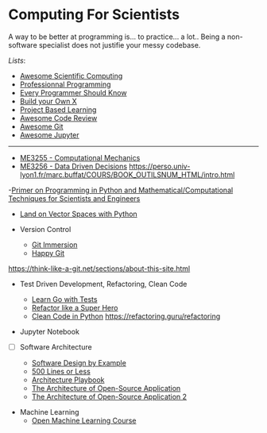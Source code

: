 # Computing For Scientists

A way to be better at programming is... to practice... a lot.. Being a non-software specialist does not justifie your messy codebase.

_Lists_:

- [Awesome Scientific Computing](https://github.com/nschloe/awesome-scientific-computing)
- [Professionnal Programming](https://github.com/charlax/professional-programming)
- [Every Programmer Should Know](https://github.com/mtdvio/every-programmer-should-know)
- [Build your Own X](https://github.com/codecrafters-io/build-your-own-x)
- [Project Based Learning](https://github.com/practical-tutorials/project-based-learning)
- [Awesome Code Review](https://github.com/joho/awesome-code-review)
- [Awesome Git](https://github.com/dictcp/awesome-git)
- [Awesome Jupyter](https://github.com/markusschanta/awesome-jupyter)

---

- [ME3255 - Computational Mechanics](https://cooperrc.github.io/computational-mechanics/README.html#)
- [ME3256 - Data Driven Decisions](https://cooperrc.github.io/data-driven-decisions)
  https://perso.univ-lyon1.fr/marc.buffat/COURS/BOOK_OUTILSNUM_HTML/intro.html

-[Primer on Programming in Python and Mathematical/Computational Techniques for Scientists and Engineers](https://primer-computational-mathematics.github.io/book/intro.html)

- [Land on Vector Spaces with Python](https://openedx.seas.gwu.edu/courses/course-v1:GW+EngComp4+2019/about)

- Version Control

  - [Git Immersion](https://gitimmersion.com/)
  - [Happy Git](https://happygitwithr.com/)

https://think-like-a-git.net/sections/about-this-site.html

- Test Driven Development, Refactoring, Clean Code

  - [Learn Go with Tests](https://quii.gitbook.io/learn-go-with-tests)
  - [Refactor like a Super Hero](https://refactor-like-a-superhero.vercel.app/en)
  - [Clean Code in Python](https://github.com/zedr/clean-code-python)
    https://refactoring.guru/refactoring

- Jupyter Notebook

- [ ] Software Architecture

  - [Software Design by Example](https://third-bit.com/sdxpy/)
  - [500 Lines or Less](https://aosabook.org/en/index.html)
  - [Architecture Playbook ](https://nocomplexity.com/documents/arplaybook/index.html)
  - [The Architecture of Open-Source Application](https://aosabook.org/en/)
  - [The Architecture of Open-Source Application 2](https://aosabook.org/en/index.html)

- Machine Learning
  - [Open Machine Learning Course](https://mlcourse.ai/book/index.html)

